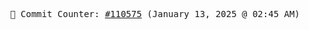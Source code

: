 <p align="center">
    <samp>
        📮 Commit Counter: <a href="https://github.com/Javascript-void0/Javascript-void0/commits/main">#110575</a> (January 13, 2025 @ 02:45 AM)
    </samp>
</p>